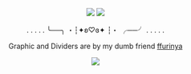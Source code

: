 <p align="center">
<img src="https://64.media.tumblr.com/debe185f45ccc0c78424c4a3a5d6f88d/13760564c08504a5-0c/s1280x1920/e932af93345f79ff24d40406b11ab5114576fb8e.pnj"/>
<img src="https://64.media.tumblr.com/a01d1651013a6f94c8089ae5b3334d9a/13760564c08504a5-cf/s1280x1920/d43c772f20f3cf868b19a981ab87c18007efc047.pnj"/>
  <div align="center"

. . . . . ╰──╮ ・┆✦ʚ♡ɞ✦ ┆・ ╭──╯ . . . . .

Graphic and Dividers are by my dumb friend [ffurinya](https://www.tumblr.com/ffurinya/776990282709352448/casper-graphics-a-date-with-death-%CA%9A%C9%9E-f2u-with?source=share)

<img src="https://64.media.tumblr.com/28e2b3beb9403f85b42730bbf61be116/13760564c08504a5-79/s1280x1920/1589975e2cf07c611334b90d89c3c7700a81cadd.pnj">

